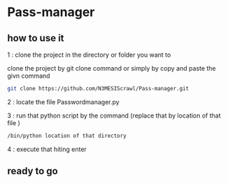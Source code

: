 # Pass-manager
  
## how to use it 
 
 1 : clone the project in the directory or folder you want to
 
  clone the project by git clone command or simply by copy and paste the givn command 
  ```bash
  git clone https://github.com/N3MESIScrawl/Pass-manager.git
  ```
 2 : locate the file Passwordmanager.py 

 3 : run that python script by the command (replace that by location of that file ) 

 ```bash 
 /bin/python location of that directory   
 ```    
 4 : execute that hiting enter

 ## ready to go 
